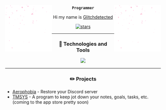 <div align="center">

<img align="right" src="images/flakes.gif" width="30%" height="30%">
<img align="left" src="images/flakes.gif" width="30%" height="30%">

<font size="30"><b></b></font>

**`Programmer`**

Hi my name is [Glitchdetected](https://nuclearbomb.vercel.app/)

<p>
    <a href="https://github.com/Glitchdetected?tab=repositories">
        <img alt="stars" title="Total stars on GitHub" src="https://custom-icon-badges.demolab.com/github/stars/Glitchdetected?color=22526b&style=for-the-badge&labelColor=488207&logo=star"/>
    </a>
</p>

</div>

---

<div align="center">

### 🧰 Technologies and Tools

<a>
    <img src="https://skillicons.dev/icons?i=docker,git,github,vscode,js,nodejs,express,html,css,mongodb,discordjs,python"/>
</a>

</div>

---

<div align="center">

### ✏️ Projects

</div>

- [Aerophobia](https://github.com/Glitchdetected/aerophobia) - Restore your Discord server
- [TMSYS](https://github.com/Glitchdetected/TaskManagementSystem) - A program to keep jot down your notes, goals, tasks, etc. (coming to the app store pretty soon)
